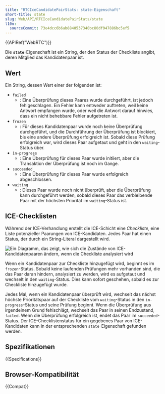 ```yaml
---
title: "RTCIceCandidatePairStats: state-Eigenschaft"
short-title: state
slug: Web/API/RTCIceCandidatePairStats/state
l10n:
  sourceCommit: 73e4dcc6b6ab8840537340bc80df947886bc5ef5
---
```


{{APIRef("WebRTC")}}

Die **`state`**-Eigenschaft ist ein String, der den Status der Checkliste angibt, deren Mitglied das Kandidatenpaar ist.

## Wert

Ein String, dessen Wert einer der folgenden ist:

- `failed`
  - : Eine Überprüfung dieses Paares wurde durchgeführt, ist jedoch fehlgeschlagen. Ein Fehler kann entweder auftreten, weil keine Antwort empfangen wurde, oder weil die Antwort darauf hinwies, dass ein nicht behebbare Fehler aufgetreten ist.
- `frozen`
  - : Für dieses Kandidatenpaar wurde noch keine Überprüfung durchgeführt, und die Durchführung der Überprüfung ist blockiert, bis eine andere Überprüfung erfolgreich ist. Sobald diese Prüfung erfolgreich war, wird dieses Paar aufgetaut und geht in den `waiting`-Status über.
- `in-progress`
  - : Eine Überprüfung für dieses Paar wurde initiiert, aber die Transaktion der Überprüfung ist noch im Gange.
- `succeeded`
  - : Eine Überprüfung für dieses Paar wurde erfolgreich abgeschlossen.
- `waiting`
  - : Dieses Paar wurde noch nicht überprüft, aber die Überprüfung kann durchgeführt werden, sobald dieses Paar das verbleibende Paar mit der höchsten Priorität im `waiting`-Status ist.

## ICE-Checklisten

Während der ICE-Verhandlung erstellt die ICE-Schicht eine _Checkliste_, eine Liste potenzieller Paarungen von ICE-Kandidaten. Jedes Paar hat einen Status, der durch ein String-Literal dargestellt wird.

![Ein Diagramm, das zeigt, wie sich die Zustände von ICE-Kandidatenpaaren ändern, wenn die Checkliste analysiert wird](ice-check-list-states.svg)

Wenn ein Kandidatenpaar zur Checkliste hinzugefügt wird, beginnt es im `frozen`-Status. Sobald keine laufenden Prüfungen mehr vorhanden sind, die das Paar daran hindern, analysiert zu werden, wird es aufgetaut und wechselt in den `waiting`-Status. Dies kann sofort geschehen, sobald es zur Checkliste hinzugefügt wurde.

Jedes Mal, wenn ein Kandidatenpaar überprüft wird, wechselt das nächst höchste Prioritätspaar auf der Checkliste vom `waiting`-Status in den `in-progress`-Status und seine Prüfung beginnt. Wenn die Überprüfung aus irgendeinem Grund fehlschlägt, wechselt das Paar in seinen Endzustand, `failed`. Wenn die Überprüfung erfolgreich ist, endet das Paar im `succeeded`-Status. Der ICE-Checklistenstatus für ein gegebenes Paar von ICE-Kandidaten kann in der entsprechenden `state`-Eigenschaft gefunden werden.

## Spezifikationen

{{Specifications}}

## Browser-Kompatibilität

{{Compat}}
